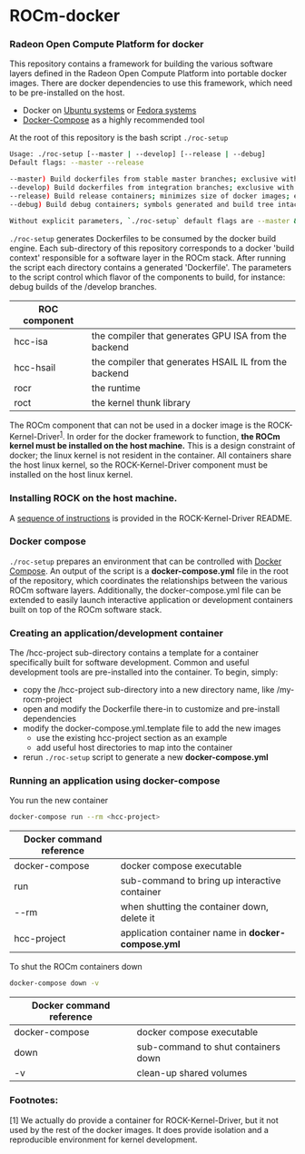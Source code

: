 # ROCm-docker
### Radeon Open Compute Platform for docker
This repository contains a framework for building the various software layers defined in the Radeon Open Compute Platform into portable docker images.  There are docker dependencies to use this framework, which need to be pre-installed on the host.

-  Docker on [Ubuntu systems](https://docs.docker.com/v1.8/installation/ubuntulinux/) or [Fedora systems](https://docs.docker.com/v1.8/installation/fedora/)
-  [Docker-Compose](https://docs.docker.com/compose/install/) as a highly recommended tool

At the root of this repository is the bash script `./roc-setup`
```bash
Usage: ./roc-setup [--master | --develop] [--release | --debug]
Default flags: --master --release

--master) Build dockerfiles from stable master branches; exclusive with --develop
--develop) Build dockerfiles from integration branches; exclusive with --master
--release) Build release containers; minimizes size of docker images; exclusive with --debug
--debug) Build debug containers; symbols generated and build tree intact for debugging; exclusive with --release

Without explicit parameters, `./roc-setup` default flags are --master && --release
```

`./roc-setup` generates Dockerfiles to be consumed by the docker build engine.  Each sub-directory of this repository corresponds to a docker 'build context' responsible for a software layer in the ROCm stack.  After running the script each directory contains a generated 'Dockerfile'.  The parameters to the script control which flavor of the components to build, for instance: debug builds of the /develop branches.

| ROC component | |
|-----|-----|
| hcc-isa | the compiler that generates GPU ISA from the backend |
| hcc-hsail | the compiler that generates HSAIL IL from the backend |
| rocr | the runtime |
| roct | the kernel thunk library |

The ROCm component that can not be used in a docker image is the ROCK-Kernel-Driver<sup>[1](#ROCK)</sup>.  In order for the docker framework to function, **the ROCm kernel must be installed on the host machine.**  This is a design constraint of docker; the linux kernel is not resident in the container.  All containers share the host linux kernel, so the ROCK-Kernel-Driver component must be installed on the host linux kernel.

### Installing ROCK on the host machine.
A [sequence of instructions](https://github.com/RadeonOpenCompute/ROCK-Kernel-Driver#installing-and-configuring-the-kernel) is provided in the ROCK-Kernel-Driver README.

### Docker compose
`./roc-setup` prepares an environment that can be controlled with [Docker Compose](https://docs.docker.com/compose/).  An output of the script is a **docker-compose.yml** file in the root of the repository, which coordinates the relationships between the various ROCm software layers.  Additionally, the  docker-compose.yml file can be extended to easily launch interactive application or development containers built on top of the ROCm software stack.  

### Creating an application/development container
The /hcc-project sub-directory contains a template for a container specifically built for software development.  Common and useful development tools are pre-installed into the container.  To begin, simply:
- copy the /hcc-project sub-directory into a new directory name, like /my-rocm-project
- open and modify the Dockerfile there-in to customize and pre-install dependencies
- modify the docker-compose.yml.template file to add the new images
  - use the existing hcc-project section as an example
  - add useful host directories to map into the container
- rerun `./roc-setup` script to generate a new **docker-compose.yml**

### Running an application using docker-compose
You run the new container

```bash
docker-compose run --rm <hcc-project>
```

| Docker command reference | |
|-----|-----|
| docker-compose | docker compose executable|
| run | sub-command to bring up interactive container |
| --rm | when shutting the container down, delete it |
| hcc-project | application container name in  **docker-compose.yml** |

To shut the ROCm containers down
```bash
docker-compose down -v
```
| Docker command reference | |
|-----|-----|
| docker-compose | docker compose executable|
| down | sub-command to shut containers down |
| -v | clean-up shared volumes |

### Footnotes:
<a name="ROCK">[1]</a> We actually do provide a container for ROCK-Kernel-Driver, but it not used by the rest of the docker images.  It does provide isolation and a reproducible environment for kernel development.
